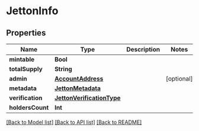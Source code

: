 # JettonInfo

## Properties
Name | Type | Description | Notes
------------ | ------------- | ------------- | -------------
**mintable** | **Bool** |  | 
**totalSupply** | **String** |  | 
**admin** | [**AccountAddress**](AccountAddress.md) |  | [optional] 
**metadata** | [**JettonMetadata**](JettonMetadata.md) |  | 
**verification** | [**JettonVerificationType**](JettonVerificationType.md) |  | 
**holdersCount** | **Int** |  | 

[[Back to Model list]](../README.md#documentation-for-models) [[Back to API list]](../README.md#documentation-for-api-endpoints) [[Back to README]](../README.md)


